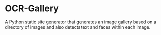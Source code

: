 # OCR-Gallery
A Python static site generator that generates an image gallery based on a directory of images and also detects text and faces within each image.
